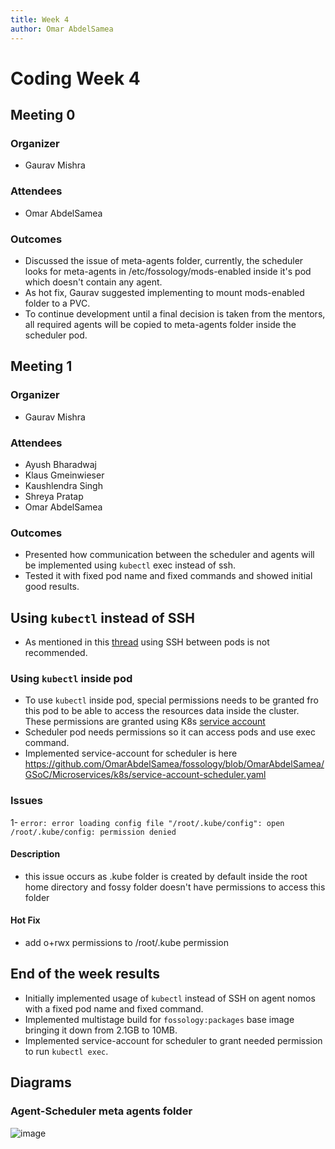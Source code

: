 ```yaml
---
title: Week 4
author: Omar AbdelSamea
---
```

<!--
SPDX-License-Identifier: CC-BY-SA-4.0

SPDX-FileCopyrightText: 2021 Omar AbdelSamea <omarmohamed168@gmail.com>
-->

# Coding Week 4

## Meeting 0
### Organizer
- Gaurav Mishra

### Attendees
- Omar AbdelSamea

### Outcomes
- Discussed the issue of meta-agents folder, currently, the scheduler looks for meta-agents in /etc/fossology/mods-enabled inside it's pod which doesn't contain any agent.
- As hot fix, Gaurav suggested implementing to mount mods-enabled folder to a PVC.
- To continue development until a final decision is taken from the mentors, all required agents will be copied to meta-agents folder inside the scheduler pod.

## Meeting 1
### Organizer
- Gaurav Mishra

### Attendees
- Ayush Bharadwaj
- Klaus Gmeinwieser
- Kaushlendra Singh
- Shreya Pratap
- Omar AbdelSamea

### Outcomes
- Presented how communication between the scheduler and agents will be implemented using `kubectl` exec instead of ssh.
- Tested it with fixed pod name and fixed commands and showed initial good results.

## Using `kubectl` instead of SSH
- As mentioned in this [thread](https://stackoverflow.com/q/49376513) using SSH between pods is not recommended.
### Using `kubectl` inside pod
- To use `kubectl` inside pod, special permissions needs to be granted fro this pod to be able to access the resources data inside the cluster. These permissions are granted using K8s [service account](https://kubernetes.io/docs/tasks/configure-pod-container/configure-service-account/)
- Scheduler pod needs permissions so it can access pods and use exec command.
- Implemented service-account for scheduler is here https://github.com/OmarAbdelSamea/fossology/blob/OmarAbdelSamea/GSoC/Microservices/k8s/service-account-scheduler.yaml
### Issues
1- `error: error loading config file "/root/.kube/config": open /root/.kube/config: permission denied`
#### Description
- this issue occurs as .kube folder is created by default inside the root home directory and fossy folder doesn't have permissions to access this folder
#### Hot Fix
- add o+rwx permissions to /root/.kube permission
## End of the week results
- Initially implemented usage of `kubectl` instead of SSH on agent nomos with a fixed pod name and fixed command.
- Implemented multistage build for `fossology:packages` base image bringing it down from 2.1GB to 10MB.
- Implemented service-account for scheduler to grant needed permission to run `kubectl exec`.

## Diagrams
### Agent-Scheduler meta agents folder
![image](https://user-images.githubusercontent.com/57943026/125129821-4e9b9200-e100-11eb-9c5f-cc3d844968c9.png)
